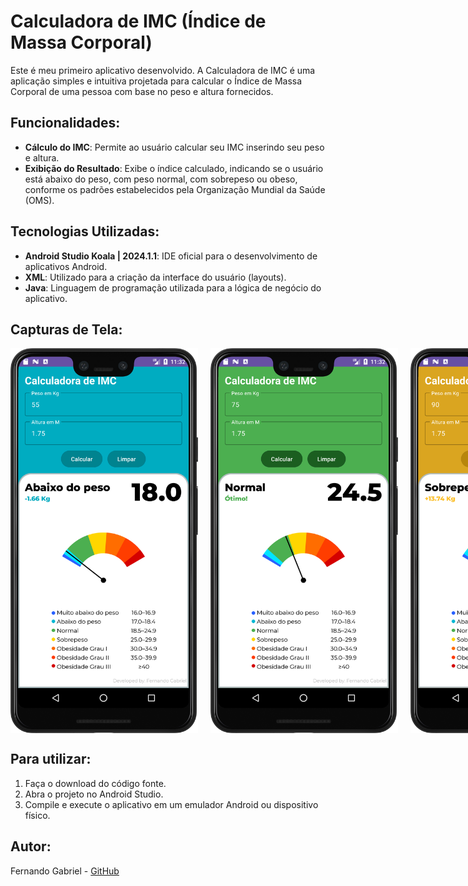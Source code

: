 # Calculadora de IMC (Índice de Massa Corporal)

Este é meu primeiro aplicativo desenvolvido. A Calculadora de IMC é uma aplicação simples e intuitiva projetada para calcular o Índice de Massa Corporal de uma pessoa com base no peso e altura fornecidos.

## Funcionalidades:
- **Cálculo do IMC**: Permite ao usuário calcular seu IMC inserindo seu peso e altura.
- **Exibição do Resultado**: Exibe o índice calculado, indicando se o usuário está abaixo do peso, com peso normal, com sobrepeso ou obeso, conforme os padrões estabelecidos pela Organização Mundial da Saúde (OMS).

## Tecnologias Utilizadas:
- **Android Studio Koala | 2024.1.1**: IDE oficial para o desenvolvimento de aplicativos Android.
- **XML**: Utilizado para a criação da interface do usuário (layouts).
- **Java**: Linguagem de programação utilizada para a lógica de negócio do aplicativo.

## Capturas de Tela:

<!--suppress CheckImageSize -->
<div style="display: flex; gap: 20px;">
    <img src="./app/images/screenshot3.png" alt="Captura de Tela 3" width="300"/>
    <img src="./app/images/screenshot4.png" alt="Captura de Tela 4" width="300"/>
    <img src="./app/images/screenshot5.png" alt="Captura de Tela 5" width="300"/>
    <img src="./app/images/screenshot8.png" alt="Captura de Tela 8" width="300"/>
</div>

## Para utilizar:
1. Faça o download do código fonte.
2. Abra o projeto no Android Studio.
3. Compile e execute o aplicativo em um emulador Android ou dispositivo físico.

## Autor:
Fernando Gabriel - [GitHub](https://github.com/fernandogabrieu)
